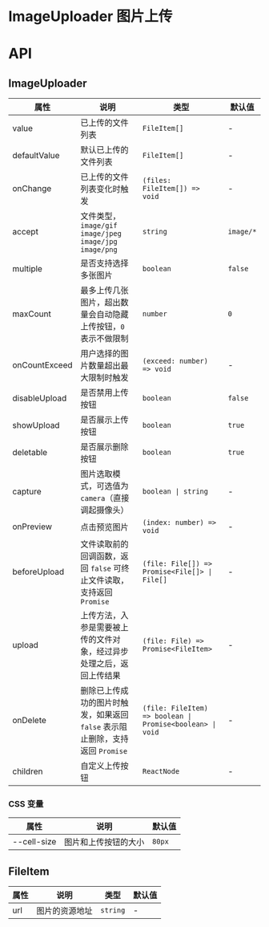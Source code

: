 # ImageUploader 图片上传

<code src="./demos/demo1.tsx"></code>

# API

## ImageUploader

| 属性          | 说明                                                                          | 类型                                                      | 默认值    |
| ------------- | ----------------------------------------------------------------------------- | --------------------------------------------------------- | --------- |
| value         | 已上传的文件列表                                                              | `FileItem[]`                                              | -         |
| defaultValue  | 默认已上传的文件列表                                                          | `FileItem[]`                                              | -         |
| onChange      | 已上传的文件列表变化时触发                                                    | `(files: FileItem[]) => void`                             | -         |
| accept        | 文件类型，`image/gif` `image/jpeg` `image/jpg` `image/png`                    | `string`                                                  | `image/*` |
| multiple      | 是否支持选择多张图片                                                          | `boolean`                                                 | `false`   |
| maxCount      | 最多上传几张图片，超出数量会自动隐藏上传按钮，`0` 表示不做限制                | `number`                                                  | `0`       |
| onCountExceed | 用户选择的图片数量超出最大限制时触发                                          | `(exceed: number) => void`                                | -         |
| disableUpload | 是否禁用上传按钮                                                              | `boolean`                                                 | `false`   |
| showUpload    | 是否展示上传按钮                                                              | `boolean`                                                 | `true`    |
| deletable     | 是否展示删除按钮                                                              | `boolean`                                                 | `true`    |
| capture       | 图片选取模式，可选值为 `camera`（直接调起摄像头）                             | `boolean \| string`                                       | -         |
| onPreview     | 点击预览图片                                                                  | `(index: number) => void`                                 | -         |
| beforeUpload  | 文件读取前的回调函数，返回 `false` 可终止文件读取，支持返回 `Promise`         | `(file: File[]) => Promise<File[]> \| File[]`             | -         |
| upload        | 上传方法，入参是需要被上传的文件对象，经过异步处理之后，返回上传结果          | `(file: File) => Promise<FileItem>`                       | -         |
| onDelete      | 删除已上传成功的图片时触发，如果返回 `false` 表示阻止删除，支持返回 `Promise` | `(file: FileItem) => boolean \| Promise<boolean> \| void` | -         |
| children      | 自定义上传按钮                                                                | `ReactNode`                                               | -         |

### CSS 变量

| 属性        | 说明                 | 默认值 |
| ----------- | -------------------- | ------ |
| --cell-size | 图片和上传按钮的大小 | `80px` |

## FileItem

| 属性 | 说明           | 类型     | 默认值 |
| ---- | -------------- | -------- | ------ |
| url  | 图片的资源地址 | `string` | -      |
